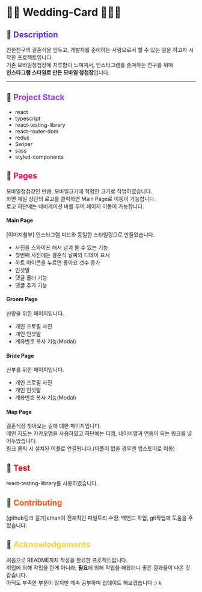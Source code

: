 # 🤵🏻 Wedding-Card 👰🏻‍♀️

## 📌 <span style="color:#5C33F6">Description</span>

친한친구의 결혼식을 앞두고, 개발자를 준비하는 사람으로서 할 수 있는 일을 하고자 시작한 프로젝트입니다.<br />
기존 모바일청첩장에 지루함이 느껴져서, 인스타그램를 즐겨하는 친구를 위해<br />
**인스타그램 스타일로 만든 모바일 청첩장**입니다.

---

## 📌 <span style="color:#A239EA">Project Stack</span>

- react
- typescript
- react-testing-library
- react-router-dom
- redux
- Swiper
- sass
- styled-components

## 📌 <span style="color:#FF005C">Pages</span>

모바일청첩장인 만큼, 모바일크기에 적합한 크기로 작업하였습니다.<br />
화면 제일 상단의 로고를 클릭하면 Main Page로 이동이 가능합니다.<br />
로고 하단에는 네비게이션 바를 두어 페이지 이동이 가능합니다.

#### Main Page

[이미지첨부]
인스타그램 피드와 동일한 스타일링으로 만들었습니다.

- 사진을 스와이프 해서 넘겨 볼 수 있는 기능
- 첫번째 사진에는 결혼식 날짜와 디데이 표시
- 하트 아이콘을 누르면 좋아요 갯수 증가
- 인삿말
- 댓글 폴더 기능
- 댓글 추가 기능

#### Groom Page

신랑을 위한 페이지입니다.

- 개인 프로필 사진
- 개인 인삿말
- 계좌번호 복사 기능(Modal)

#### Bride Page

신부를 위한 페이지입니다.

- 개인 프로필 사진
- 개인 인삿말
- 계좌번호 복사 기능(Modal)

#### Map Page

결혼식장 찾아오는 길에 대한 페이지입니다.<br />
메인 지도는 카카오맵을 사용하였고 하단에는 티맵, 네이버맵과 연동이 되는 링크를 넣어두었습니다.<br />
링크 클릭 시 설치된 어플로 연결됩니다.(어플이 없을 경우엔 앱스토어로 이동)

## 📌 <span style="color:#E40017">Test</span>

react-testing-library를 사용하였습니다.

## 📌 <span style="color:#FC5404">Contributing</span>

[github링크 걸기]ethan이 전체적인 파일트리 수정, 백앤드 작업, git작업에 도움을 주었습니다.

## 📌 <span style="color:#FED049">Acknowledgements</span>

처음으로 README까지 작성을 완료한 프로젝트입니다.<br />
취업에 의해 작업을 한게 아니라, **필요**에 의해 작업을 해왔더니 좋은 결과물이 나온 것 같습니다.<br />
아직도 부족한 부분이 많지만 계속 공부하며 업데이트 해보겠습니다 :)
k
